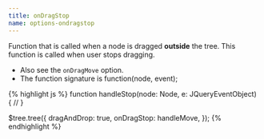 ```yaml
---
title: onDragStop
name: options-ondragstop
---
```


Function that is called when a node is dragged **outside** the tree. This function is called when user stops dragging.

* Also see the ``onDragMove`` option.
* The function signature is function(node, event);

{% highlight js %}
function handleStop(node: Node, e: JQueryEventObject) {
    //
}

$tree.tree({
    dragAndDrop: true,
    onDragStop: handleMove,
});
{% endhighlight %}
